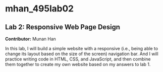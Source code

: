 # mhan_495lab02
## Lab 2: Responsive Web Page Design

**Contributor:** Munan Han

In this lab, I will build a simple website with a responsive (i.e., being able to change its layout based on the size of the screen) navigation bar. And I will practice writing code in HTML, CSS, and JavaScript, and then combine them together to create my own website based on my answers to lab 1.